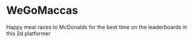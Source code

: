 # WeGoMaccas

Happy meal races to McDonalds for the best time on the leaderboards in this 2d platformer
